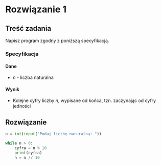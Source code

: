 # Rozwiązanie 1

## Treść zadania

Napisz program zgodny z poniższą specyfikacją.

### Specyfikacja

#### Dane

* $n$ - liczba naturalna

#### Wynik

* Kolejne cyfry liczby $n$, wypisane od końca, tzn. zaczynając od cyfry jedności

## Rozwiązanie

```python
n = int(input("Podaj liczbę naturalną: "))

while n > 0:
    cyfra = n % 10
    print(cyfra)
    n = n // 10
```
